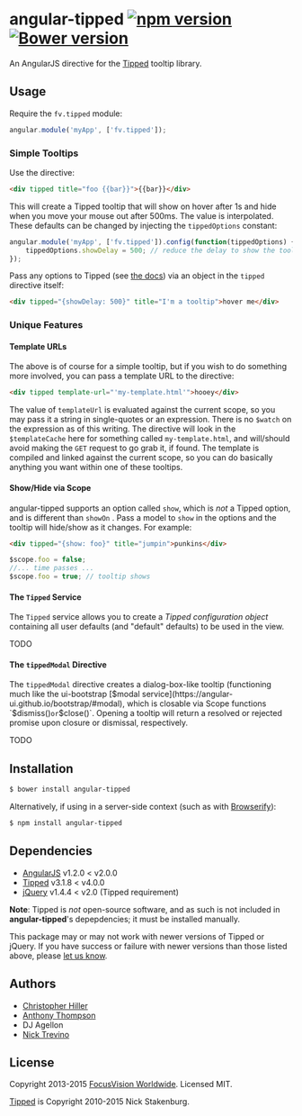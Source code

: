 # angular-tipped [![npm version](https://badge.fury.io/js/angular-tipped.svg)](http://badge.fury.io/js/angular-tipped) [![Bower version](https://badge.fury.io/bo/angular-tipped.svg)](http://badge.fury.io/bo/angular-tipped)

An AngularJS directive for the [Tipped](http://projects.nickstakenburg.com/tipped) tooltip library.

## Usage

Require the `fv.tipped` module:

```javascript
angular.module('myApp', ['fv.tipped']);
```

### Simple Tooltips

Use the directive:

```html
<div tipped title="foo {{bar}}">{{bar}}</div>
```

This will create a Tipped tooltip that will show on hover after 1s and hide when you move your mouse out after 500ms.  The value is interpolated.  These defaults can be changed by injecting the `tippedOptions` constant:

```javascript
angular.module('myApp', ['fv.tipped']).config(function(tippedOptions) {
    tippedOptions.showDelay = 500; // reduce the delay to show the tooltip to 500ms.
});
```

Pass any options to Tipped (see [the docs](http://projects.nickstakenburg.com/tipped/documentation)) via an object in the `tipped` directive itself:

```html
<div tipped="{showDelay: 500}" title="I'm a tooltip">hover me</div>
```

### Unique Features
 
#### Template URLs 
 
The above is of course for a simple tooltip, but if you wish to do something more involved, you can pass a template URL to the directive:

```html
<div tipped template-url="'my-template.html'">hooey</div>
```

The value of `templateUrl` is evaluated against the current scope, so you may pass it a string in single-quotes or an expression.  There is no `$watch` on the expression as of this writing.  The directive will look in the `$templateCache` here for something called `my-template.html`, and will/should avoid making the `GET` request to go grab it, if found.  The template is compiled and linked against the current scope, so you can do basically anything you want within one of these tooltips.

#### Show/Hide via Scope

angular-tipped supports an option called `show`, which is *not* a Tipped option, and is different than `showOn` .  Pass a model to `show` in the options and the tooltip will hide/show as it changes.  For example:

```html
<div tipped="{show: foo}" title="jumpin">punkins</div>
```

```javascript
$scope.foo = false;
//... time passes ...
$scope.foo = true; // tooltip shows
```

#### The `Tipped` Service

The `Tipped` service allows you to create a *Tipped configuration object* containing all user defaults (and "default" defaults) to be used in the view.  
 
TODO

#### 

#### The `tippedModal` Directive

The `tippedModal` directive creates a dialog-box-like tooltip (functioning much like the ui-bootstrap [$modal service](https://angular-ui.github.io/bootstrap/#modal), which is closable via Scope functions `$dismiss()` or `$close()`.  Opening a tooltip will return a resolved or rejected promise upon closure or dismissal, respectively.

TODO

## Installation

```sh
$ bower install angular-tipped
```

Alternatively, if using in a server-side context (such as with [Browserify](http://browserify.org)):

```sh
$ npm install angular-tipped
```

## Dependencies

- [AngularJS](http://angularjs.org) v1.2.0 < v2.0.0
- [Tipped](http://projects.nickstakenburg.com/tipped) v3.1.8 < v4.0.0
- [jQuery](http://jquery.com) v1.4.4 < v2.0 (Tipped requirement)

**Note**: Tipped is *not* open-source software, and as such is not included in **angular-tipped**'s depepdencies; it must be installed manually.

This package may or may not work with newer versions of Tipped or jQuery.  If you have success or failure with newer versions than those listed above, please [let us know](https://github.com/decipherinc/angular-tipped/issues).
 
## Authors

- [Christopher Hiller](http://boneskull.com)
- [Anthony Thompson](https://github.com/vercasson)
- DJ Agellon
- [Nick Trevino](https://github.com/hyperlisk)

## License

Copyright 2013-2015 [FocusVision Worldwide](http://www.focusvision.com).  Licensed MIT.

[Tipped](http://www.tippedjs.com) is Copyright 2010-2015 Nick Stakenburg. 
